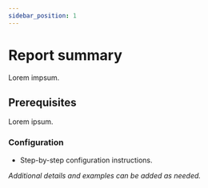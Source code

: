```yaml
---
sidebar_position: 1
---
```


# Report summary

Lorem impsum.

## Prerequisites

Lorem ipsum.

### Configuration

- Step-by-step configuration instructions.

_Additional details and examples can be added as needed._